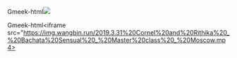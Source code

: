 Gmeek-html<img src="https://img.wangbin.run/photo/run/2018/04/21/01.jpg">

Gmeek-html<iframe src="https://img.wangbin.run/2019.3.31%20Cornel%20and%20Rithika%20_%20Bachata%20Sensual%20_%20Master%20class%20_%20Moscow.mp4></iframe>